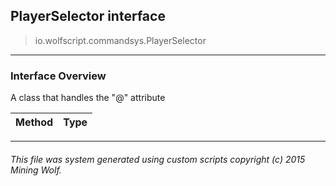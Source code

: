 ## PlayerSelector __interface__

>io.wolfscript.commandsys.PlayerSelector

---

### Interface Overview

A class that handles the "@" attribute

Method | Type   
--- | :--- 



---



###### This file was system generated using custom scripts copyright (c) 2015 Mining Wolf.
	

